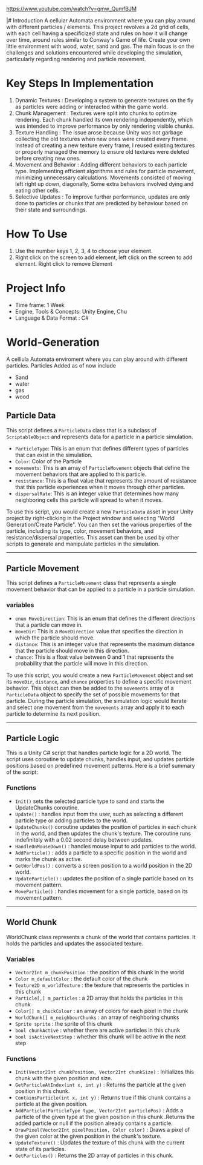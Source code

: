 https://www.youtube.com/watch?v=gmw_QumfBJM

|# Introduction
A cellular Automata environment where you can play around with different particles / elements. This project revolves a 2d grid of cells, with each cell having a specificized state and rules on how it will change over time, around rules similar to Conway's Game of life. Create your own little environment with wood, water, sand and gas. The main focus is on the challenges and solutions encountered while developing the simulation, particularly regarding rendering and particle movement.

# Key Steps In Implementation
1. Dynamic Textures : Developing a system to generate textures on the fly as particles were adding or interacted within the game world.
2. Chunk Management : Textures were split into chunks to optimize rendering. Each chunk handled its own rendering independently, which was intended to improve performance by only rendering visible chunks.
3. Texture Handling : The issue arose because Unity was not garbage collecting the old textures when new ones were created every frame. Instead of creating a new texture every frame, I reused existing textures or properly managed the memory to ensure old textures were deleted before creating new ones.
4. Movement and Behavior :  Adding different behaviors to each particle type. Implementing efficient algorithms and rules for particle movement, minimizing unnecessary calculations. Movements consisted of moving left right up down, diagonally, Some extra behaviors involved dying and eating other cells.
5. Selective Updates :  To improve further performance, updates are only done to particles or chunks that are predicted by behaviour based on their state and surroundings.

# How To Use
1. Use the number keys 1, 2, 3, 4 to choose your element.
2. Right click on the screen to add element, left click on the screen to add element. Right click to remove Element

# Project Info
- Time frame: 1 Week
- Engine, Tools & Concepts: Unity Engine, Chu
- Language & Data Format : C#
  
# World-Generation
A celliula Automata enviroment where you can play around with different particles. Particles Added as of now include
- Sand
- water
- gas
- wood


## Particle Data

This script defines a `ParticleData` class that is a subclass of `ScriptableObject` and represents data for a particle in a particle simulation.

-   `ParticleType`: This is an enum that defines different types of particles that can exist in the simulation.
-   `Color`: Color of the Particle
-   `movements`: This is an array of `ParticleMovement` objects that define the movement behaviors that are applied to this particle.
-   `resistance`: This is a float value that represents the amount of resistance that this particle experiences when it moves through other particles.
-   `dispersalRate`: This is an integer value that determines how many neighboring cells this particle will spread to when it moves.

To use this script, you would create a new `ParticleData` asset in your Unity project by right-clicking in the Project window and selecting "World Generation/Create Particle". You can then set the various properties of the particle, including its type, color, movement behaviors, and resistance/dispersal properties. This asset can then be used by other scripts to generate and manipulate particles in the simulation.

---
## Particle Movement

This script defines a `ParticleMovement` class that represents a single movement behavior that can be applied to a particle in a particle simulation.

### variables

-   `enum MoveDirection`: This is an enum that defines the different directions that a particle can move in.
-   `moveDir`: This is a `MoveDirection` value that specifies the direction in which the particle should move.
-   `distance`: This is an integer value that represents the maximum distance that the particle should move in this direction.
-   `chance`: This is a float value between 0 and 1 that represents the probability that the particle will move in this direction.

To use this script, you would create a new `ParticleMovement` object and set its `moveDir`, `distance`, and `chance` properties to define a specific movement behavior. This object can then be added to the `movements` array of a `ParticleData` object to specify the set of possible movements for that particle. During the particle simulation, the simulation logic would Iterate and select one movement from the `movements` array and apply it to each particle to determine its next position.

---

## Particle Logic

This is a Unity C# script that handles particle logic for a 2D world. The script uses coroutine to update chunks, handles input, and updates particle positions based on predefined movement patterns. Here is a brief summary of the script:

### Functions

-   `Init()` sets the selected particle type to sand and starts the UpdateChunks coroutine.
-  `Update()` :  handles input from the user, such as selecting a different particle type or adding particles to the world.
- `UpdateChunks()` coroutine updates the position of particles in each chunk in the world, and then updates the chunk's texture. The coroutine runs indefinitely with a 0.02 second delay between updates.
-   `HandleOnMouseDown()` :  handles mouse input to add particles to the world.
-   `AddParticle()` :  adds a particle to a specific position in the world and marks the chunk as active.
-   `GetWorldPos()` :  converts a screen position to a world position in the 2D world.
-    `UpdateParticle()` :  updates the position of a single particle based on its movement pattern.
-   `MoveParticle()` :  handles movement for a single particle, based on its movement pattern.

---
## World Chunk

WorldChunk class represents a chunk of the world that contains particles. It holds the particles and updates the associated texture.


### Variables
- `Vector2Int m_chunkPosition` : the position of this chunk in the world
- `Color m_defaultColor` : the default color of the chunk
- `Texture2D m_worldTexture` : the texture that represents the particles in this chunk
- `Particle[,] m_particles` : a 2D array that holds the particles in this chunk
- `Color[] m_chuckColour` : an array of colors for each pixel in the chunk
- `WorldChunk[] m_neighbourChunks` :  an array of neighboring chunks
- `Sprite sprite` : the sprite of this chunk
- `bool chunkActive` : whether there are active particles in this chunk
- `bool isActiveNextStep` : whether this chunk will be active in the next step

### Functions
- `Init(Vector2Int chunkPosition, Vector2Int chunkSize)` :  Initializes this chunk with the given position and size.
- `GetParticleAtIndex(int x, int y)` : Returns the particle at the given position in this chunk.
-  `ContainsParticle(int x, int y)` : Returns true if this chunk contains a particle at the given position.
- `AddParticle(ParticleType type, Vector2Int particlePos)` :  Adds a particle of the given type at the given position in this chunk .Returns the added particle or null if the position already contains a particle.
- `DrawPixel(Vector2Int pixelPosition, Color color)` : Draws a pixel of the given color at the given position in the chunk's texture.
- `UpdateTexture()` : Updates the texture of this chunk with the current state of its particles.
- `GetParticles()` : Returns the 2D array of particles in this chunk.
